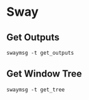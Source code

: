 # Sway

## Get Outputs

```
swaymsg -t get_outputs
```

## Get Window Tree

```
swaymsg -t get_tree
```
